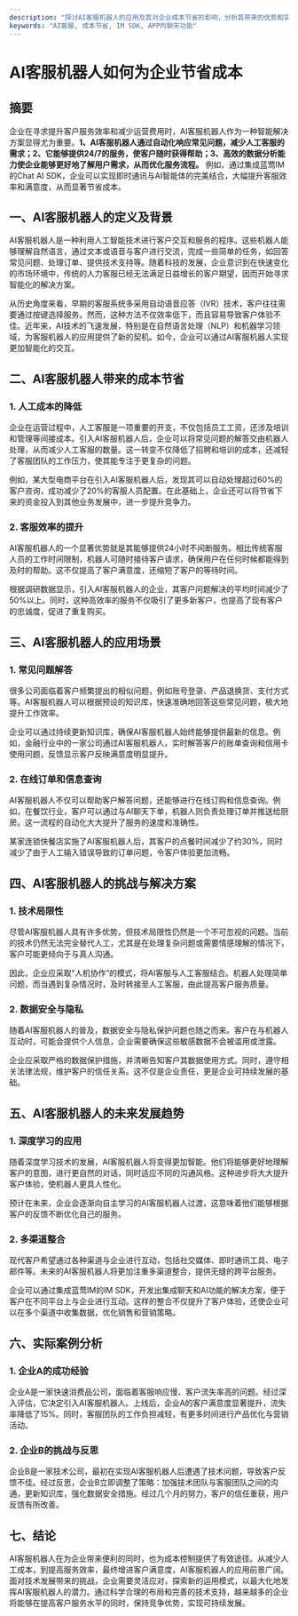 ```yaml
---
description: "探讨AI客服机器人的应用及其对企业成本节省的影响，分析其带来的优势和实践案例。"
keywords: "AI客服, 成本节省, IM SDK, APP内聊天功能"
---
```

# AI客服机器人如何为企业节省成本

## 摘要

企业在寻求提升客户服务效率和减少运营费用时，AI客服机器人作为一种智能解决方案显得尤为重要。**1、AI客服机器人通过自动化响应常见问题，减少人工客服的需求；2、它能够提供24/7的服务，使客户随时获得帮助；3、高效的数据分析能力使企业能够更好地了解用户需求，从而优化服务流程。** 例如，通过集成蓝莺IM的Chat AI SDK，企业可以实现即时通讯与AI智能体的完美结合，大幅提升客服效率和满意度，从而显著节省成本。 

## 一、AI客服机器人的定义及背景

AI客服机器人是一种利用人工智能技术进行客户交互和服务的程序。这些机器人能够理解自然语言，通过文本或语音与客户进行交流，完成一些简单的任务，如回答常见问题、处理订单、提供技术支持等。随着科技的发展，企业意识到在快速变化的市场环境中，传统的人力客服已经无法满足日益增长的客户期望，因而开始寻求智能化的解决方案。

从历史角度来看，早期的客服系统多采用自动语音应答（IVR）技术，客户往往需要通过按键选择服务。然而，这种方法不仅效率低下，而且容易导致客户体验不佳。近年来，AI技术的飞速发展，特别是在自然语言处理（NLP）和机器学习领域，为客服机器人的应用提供了新的契机。如今，企业可以通过AI客服机器人实现更加智能化的交互。

## 二、AI客服机器人带来的成本节省

### 1. 人工成本的降低

企业在运营过程中，人工客服是一项重要的开支，不仅包括员工工资，还涉及培训和管理等间接成本。引入AI客服机器人后，企业可以将常见问题的解答交由机器人处理，从而减少人工客服的数量。这一转变不仅降低了招聘和培训的成本，还减轻了客服团队的工作压力，使其能专注于更复杂的问题。

例如，某大型电商平台在引入AI客服机器人后，发现其可以自动处理超过60%的客户咨询，成功减少了20%的客服人员配置。在此基础上，企业还可以将节省下来的资金投入到其他业务发展中，进一步提升竞争力。

### 2. 客服效率的提升

AI客服机器人的一个显著优势就是其能够提供24小时不间断服务。相比传统客服人员的工作时间限制，机器人可随时接待客户请求，确保用户在任何时候都能得到及时的帮助。这不仅提高了客户满意度，还缩短了客户的等待时间。

根据调研数据显示，引入AI客服机器人的企业，其客户问题解决的平均时间减少了50%以上。同时，这种高效率的服务不仅吸引了更多新客户，也提高了现有客户的忠诚度，促进了重复购买。

## 三、AI客服机器人的应用场景

### 1. 常见问题解答

很多公司面临着客户频繁提出的相似问题，例如账号登录、产品退换货、支付方式等。AI客服机器人可以根据预设的知识库，快速准确地回答这些常见问题，极大地提升工作效率。

企业可以通过持续更新知识库，确保AI客服机器人始终能够提供最新的信息。例如，金融行业中的一家公司通过AI客服机器人，实时解答客户的账单查询和信用卡使用问题，反馈显示客户反映满意度明显提升。

### 2. 在线订单和信息查询

AI客服机器人不仅可以帮助客户解答问题，还能够进行在线订购和信息查询。例如，在餐饮行业，客户可以通过与AI聊天下单，机器人则负责处理订单并推送给厨房。这一流程的自动化大大提升了服务的速度和准确性。

某家连锁快餐店实施了AI客服机器人后，其客户的点餐时间减少了约30%，同时减少了由于人工输入错误导致的订单问题，令客户体验更加流畅。

## 四、AI客服机器人的挑战与解决方案

### 1. 技术局限性

尽管AI客服机器人具有许多优势，但技术局限性仍然是一个不可忽视的问题。当前的技术仍然无法完全替代人工，尤其是在处理复杂问题或需要情感理解的情况下，客户可能更倾向于与真人沟通。

因此，企业应采取“人机协作”的模式，将AI客服与人工客服结合。机器人处理简单问题，而当遇到复杂情况时，及时转接至人工客服，由此提高客户服务质量。

### 2. 数据安全与隐私

随着AI客服机器人的普及，数据安全与隐私保护问题也随之而来。客户在与机器人互动时，可能会提供个人信息，企业需要确保这些敏感数据不会被滥用或泄露。

企业应采取严格的数据保护措施，并清晰告知客户其数据使用方式。同时，遵守相关法律法规，维护客户的信任关系。这不仅是企业责任，更是企业可持续发展的基础。

## 五、AI客服机器人的未来发展趋势

### 1. 深度学习的应用

随着深度学习技术的发展，AI客服机器人将变得更加智能。他们将能够更好地理解客户的意图，进行更自然的对话，同时适应不同的沟通风格。这种进步将大大提升客户体验，使机器人更具人性化。

预计在未来，企业会逐渐向自主学习的AI客服机器人过渡，这意味着他们能够根据客户的反馈不断优化自己的服务。

### 2. 多渠道整合

现代客户希望通过各种渠道与企业进行互动，包括社交媒体、即时通讯工具、电子邮件等。未来的AI客服机器人将更加注重多渠道整合，提供无缝的跨平台服务。

企业可以通过集成蓝莺IM的IM SDK，开发出集成聊天和AI功能的解决方案，便于客户在不同平台上与企业进行互动。这样的整合不仅提升了客户体验，还使企业可以在多个渠道中收集数据，优化销售和营销策略。

## 六、实际案例分析

### 1. 企业A的成功经验

企业A是一家快速消费品公司，面临着客服响应慢、客户流失率高的问题。经过深入评估，它决定引入AI客服机器人。上线后，企业A的客户满意度显著提升，流失率降低了15%。同时，客服团队的工作负担减轻，有更多时间进行产品优化与营销活动。

### 2. 企业B的挑战与反思

企业B是一家技术公司，最初在实现AI客服机器人后遭遇了技术问题，导致客户反馈不佳。经过反思，企业B立即调整了策略：加强技术团队与客服团队之间的沟通，更新知识库，强化数据安全措施。经过几个月的努力，客户的信任重获，用户反馈有所改善。

## 七、结论

AI客服机器人在为企业带来便利的同时，也为成本控制提供了有效途径。从减少人工成本，到提高服务效率，最终增进客户满意度，AI客服机器人的应用前景广阔。面对技术发展带来的挑战，企业需要灵活应对，探索新的运用模式，以最大化地发挥AI客服机器人的潜力。通过科学合理的布局和完善的技术支持，越来越多的企业将能够在提高客户服务水平的同时，保持竞争优势，实现可持续发展。
